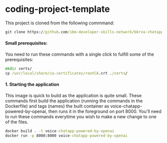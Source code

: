 # coding-project-template

This project is cloned from the following commmand:
```cmd
git clone https://github.com/ibm-developer-skills-network/bkrva-chatapp-with-voice-and-openai-outline.git
```

#### Small prerequisites:
You need to run these commands with a single click to fulfill some of the prerequisites:
```cmd
mkdir certs/
cp /usr/local/share/ca-certificates/rootCA.crt ./certs/
```

#### 1. Starting the application
This image is quick to build as the application is quite small. These commands first build the application (running the commands in the Dockerfile) and tags (names) the built container as voice-chatapp-powered-by-openai, then runs it in the foreground on port 8000. You'll need to run these commands everytime you wish to make a new change to one of the files.
```cmd
docker build . -t voice-chatapp-powered-by-openai
docker run -p 8000:8000 voice-chatapp-powered-by-openai
```

